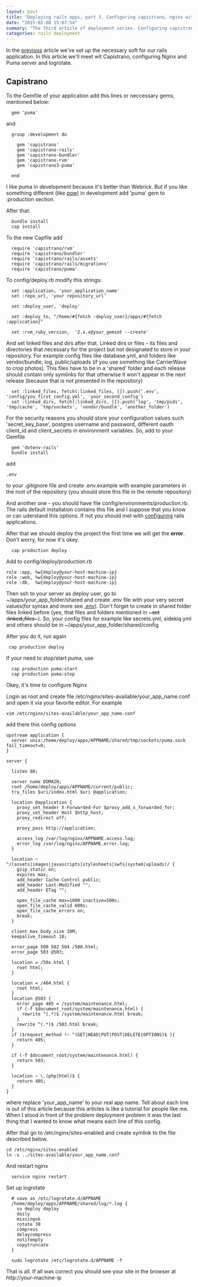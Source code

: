 ```yaml
---
layout: post
title: "Deploying rails apps, part 3. Configuring capistrano, nginx with puma"
date: "2015-02-08 15:07:54"
summary: "The third article of deployment series. Configuring capistrano, nginx  with puma"
categories: rails deployment
---
```


In the [previous](http://bigk.me/posts/deploying-rails-apps-part-2-setting-up-software/) article we've set up the necessary soft for our rails application. In this article we'll meet wit Capistrano, configuring Nginx and Puma server and logrotate.

## Capistrano

To the Gemfile of your application add this lines or neccessary gems, mentioned below:

~~~
  gem 'puma'
~~~
and

~~~
  group :development do

    gem 'capistrano'
    gem 'capistrano-rails'
    gem 'capistrano-bundler'
    gem 'capistrano-rvm'
    gem 'capistrano3-puma'

  end
~~~


I like puma in development because it's better than Webrick. But if you like something different (like [pow](http://pow.cx/)) in development add 'puma' gem to :production section.

After that:

~~~
  bundle install
  cap install
~~~

To the new Capfile add

~~~
  require 'capistrano/rvm'
  require 'capistrano/bundler'
  require 'capistrano/rails/assets'
  require 'capistrano/rails/migrations'
  require 'capistrano/puma'
~~~

To config/deploy.rb modify this strings:

~~~
  set :application, 'your_application_name'
  set :repo_url, 'your repository_url'

  set :deploy_user, 'deploy'

  set :deploy_to, "/home/#{fetch :deploy_user}/apps/#{fetch :application}"

  set :rvm_ruby_version,  '2.x.x@your_gemset --create'
~~~

And set linked files and dirs after that. Linked dirs or files - its files and directories that necessary for the project but not  designated to store in your repository. For example config files like database.yml, and folders like vendor/bundle, log, public/uploads (if you use something like CarrierWave to crop photos). This files have to be in a 'shared' folder and each release should contain only symlinks for that otherwise it won't appear in the next release (because that is not presented in the repository)

~~~
  set :linked_files, fetch(:linked_files, []).push('.env', 'config/you_first_config.yml', 'your_second_config')
  set :linked_dirs, fetch(:linked_dirs, []).push('log', 'tmp/pids', 'tmp/cache', 'tmp/sockets', 'vendor/bundle', 'another_folder')
~~~

For the security reasons you should store your configuration values such 'secret_key_base', postgres username and password, different oauth client_id and client_secrets in environment variables. So, add to your Gemfile

~~~
  gem 'dotenv-rails'
  bundle install
~~~

add
~~~
.env
~~~

to your .gitignore file and create .env.example with example parameters in the root of the repository (you should store this file in the remote repository)

And another one - you should have file config/environments/production.rb. The rails default installation contains this file and I suppose that you know or can uderstand this options. If not you should met with [configuring](http://guides.rubyonrails.org/configuring.html) rails applications.

After that we should deploy the project the first time we will get the **error**. Don't worry, for now it's okey.


~~~
  cap production deploy
~~~
Add to config/deploy/production.rb

~~~
role :app, %w{deploy@your-host-machine-ip}
role :web, %w{deploy@your-host-machine-ip}
role :db,  %w{deploy@your-host-machine-ip}
~~~

Then ssh to your server as deploy user, go to ~/apps/your_app_folder/shared and create .env file with your very secret values(for syntax and more see [.env](https://github.com/bkeepers/dotenv)).
Don't forget to create in shared folder files linked before (yes, that files and folders mentioned in ~~~set :linked_files~~~). So, your config files for example like secrets.yml, sidekiq.yml and others should be in ~/apps/your_app_folder/shared/config


After you do it, run again

~~~
 cap production deploy
~~~

If your need to stop/start puma, use

~~~
  cap production puma:start
  cap production puma:stop
~~~

Okey, it's time to configure Nginx


Login as root and create file /etc/nginx/sites-available/your_app_name.conf and open it via your favorite editor. For example

~~~
vim /etc/nginx/sites-available/your_app_name.conf
~~~

add there this config options

~~~
upstream application {
  server unix:/home/deploy/apps/APPNAME/shared/tmp/sockets/puma.sock fail_timeout=0;
}

server {

  listen 80;

  server_name DOMAIN;
  root /home/deploy/apps/APPNAME/current/public;
  try_files $uri/index.html $uri @application;

  location @application {
    proxy_set_header X-Forwarded-For $proxy_add_x_forwarded_for;
    proxy_set_header Host $http_host;
    proxy_redirect off;

    proxy_pass http://application;

    access_log /var/log/nginx/APPNAME.access.log;
    error_log /var/log/nginx/APPNAME.error.log;
  }

  location ~ ^/(assets|images|javascripts|stylesheets|swfs|system|uploads)/ {
    gzip_static on;
    expires max;
    add_header Cache-Control public;
    add_header Last-Modified "";
    add_header ETag "";

    open_file_cache max=1000 inactive=500s;
    open_file_cache_valid 600s;
    open_file_cache_errors on;
    break;
  }

  client_max_body_size 10M;
  keepalive_timeout 10;

  error_page 500 502 504 /500.html;
  error_page 503 @503;

  location = /50x.html {
    root html;
  }

  location = /404.html {
    root html;
  }
  location @503 {
    error_page 405 = /system/maintenance.html;
    if (-f $document_root/system/maintenance.html) {
      rewrite ^(.*)$ /system/maintenance.html break;
    }
    rewrite ^(.*)$ /503.html break;
  }
  if ($request_method !~ ^(GET|HEAD|PUT|POST|DELETE|OPTIONS)$ ){
    return 405;
  }

  if (-f $document_root/system/maintenance.html) {
    return 503;
  }

  location ~ \.(php|html)$ {
    return 405;
  }
}
~~~

where replace 'your_app_name' to your real app name. Tell about each line is out of this article because this articles is like a tutorial for people like me. When I stood in front of the problem deployment problem it was the last thing that I wanted to know what means each line of this config.

After that go to /etc/nginx/sites-enabled and create symlink to the file described below.

~~~
cd /etc/nginx/sites-enabled
ln -s ../sites-available/your_app_name.conf
~~~
And restart nginx

~~~
  service nginx restart
~~~

Set up logrotate

~~~
  # save as /etc/logrotate.d/APPNAME
  /home/deploy/apps/APPNAME/shared/log/*.log {
    su deploy deploy
    daily
    missingok
    rotate 30
    compress
    delaycompress
    notifempty
    copytruncate
  }

  sudo logrotate /etc/logrotate.d/APPNAME -f
~~~

That is all. If all was correct you should see your site in the browser at http://your-machine-ip

